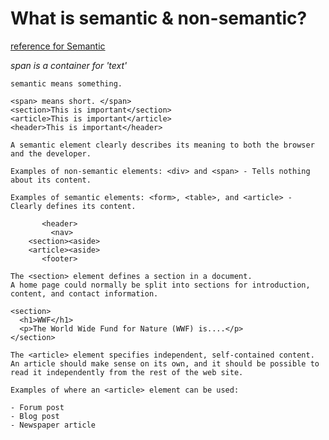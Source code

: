 # What is semantic & non-semantic?

[reference for Semantic](https://www.w3schools.com/html/html5_semantic_elements.asp)

_span is a container for 'text'_

```
semantic means something.

<span> means short. </span>
<section>This is important</section>
<article>This is important</article>
<header>This is important</header>
```

```
A semantic element clearly describes its meaning to both the browser and the developer.

Examples of non-semantic elements: <div> and <span> - Tells nothing about its content.

Examples of semantic elements: <form>, <table>, and <article> - Clearly defines its content.
```

```
       <header>
         <nav>
    <section><aside>
    <article><aside>
       <footer>
```

```
The <section> element defines a section in a document.
A home page could normally be split into sections for introduction, content, and contact information.
```

```
<section>
  <h1>WWF</h1>
  <p>The World Wide Fund for Nature (WWF) is....</p>
</section>
```

```
The <article> element specifies independent, self-contained content.
An article should make sense on its own, and it should be possible to read it independently from the rest of the web site.

Examples of where an <article> element can be used:

- Forum post
- Blog post
- Newspaper article
```
